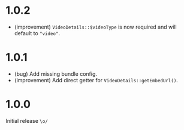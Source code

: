 1.0.2
=====

* (improvement) `VideoDetails::$videoType` is now required and will default to `"video"`.


1.0.1
=====

* (bug) Add missing bundle config.
* (improvement) Add direct getter for `VideoDetails::getEmbedUrl()`.


1.0.0
=====

Initial release `\o/`
